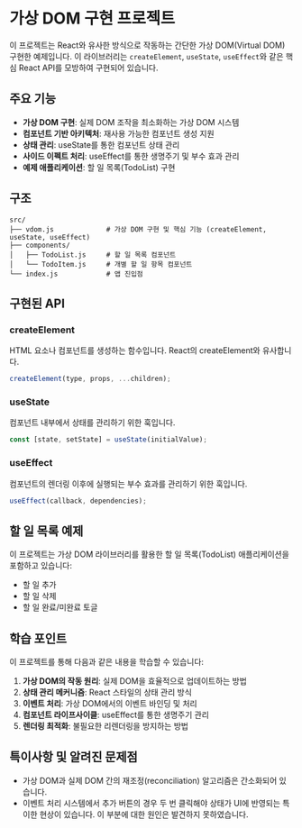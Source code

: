 # 가상 DOM 구현 프로젝트

이 프로젝트는 React와 유사한 방식으로 작동하는 간단한 가상 DOM(Virtual DOM) 구현한 예제입니다. 이 라이브러리는 `createElement`, `useState`, `useEffect`와 같은 핵심 React API를 모방하여 구현되어 있습니다.

## 주요 기능

- **가상 DOM 구현**: 실제 DOM 조작을 최소화하는 가상 DOM 시스템
- **컴포넌트 기반 아키텍처**: 재사용 가능한 컴포넌트 생성 지원
- **상태 관리**: useState를 통한 컴포넌트 상태 관리
- **사이드 이펙트 처리**: useEffect를 통한 생명주기 및 부수 효과 관리
- **예제 애플리케이션**: 할 일 목록(TodoList) 구현

## 구조

```
src/
├── vdom.js             # 가상 DOM 구현 및 핵심 기능 (createElement, useState, useEffect)
├── components/
│   ├── TodoList.js     # 할 일 목록 컴포넌트
│   └── TodoItem.js     # 개별 할 일 항목 컴포넌트
└── index.js            # 앱 진입점
```

## 구현된 API

### createElement

HTML 요소나 컴포넌트를 생성하는 함수입니다. React의 createElement와 유사합니다.

```javascript
createElement(type, props, ...children);
```

### useState

컴포넌트 내부에서 상태를 관리하기 위한 훅입니다.

```javascript
const [state, setState] = useState(initialValue);
```

### useEffect

컴포넌트의 렌더링 이후에 실행되는 부수 효과를 관리하기 위한 훅입니다.

```javascript
useEffect(callback, dependencies);
```

## 할 일 목록 예제

이 프로젝트는 가상 DOM 라이브러리를 활용한 할 일 목록(TodoList) 애플리케이션을 포함하고 있습니다:

- 할 일 추가
- 할 일 삭제
- 할 일 완료/미완료 토글

## 학습 포인트

이 프로젝트를 통해 다음과 같은 내용을 학습할 수 있습니다:

1. **가상 DOM의 작동 원리**: 실제 DOM을 효율적으로 업데이트하는 방법
2. **상태 관리 메커니즘**: React 스타일의 상태 관리 방식
3. **이벤트 처리**: 가상 DOM에서의 이벤트 바인딩 및 처리
4. **컴포넌트 라이프사이클**: useEffect를 통한 생명주기 관리
5. **렌더링 최적화**: 불필요한 리렌더링을 방지하는 방법

## 특이사항 및 알려진 문제점

- 가상 DOM과 실제 DOM 간의 재조정(reconciliation) 알고리즘은 간소화되어 있습니다.
- 이벤트 처리 시스템에서 추가 버튼의 경우 두 번 클릭해야 상태가 UI에 반영되는 특이한 현상이 있습니다. 이 부분에 대한 원인은 발견하지 못하였습니다.

